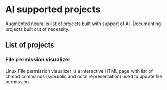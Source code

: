 # AI supported projects
Augmented neural is list of projects built with support of AI. Documenting projects built out of necessity.

## List of projects
### File permission visualizer 
Linux File permission visualizer is a interactive HTML page with list of chmod commands (symbolic and octal representation) used to update file permission.

